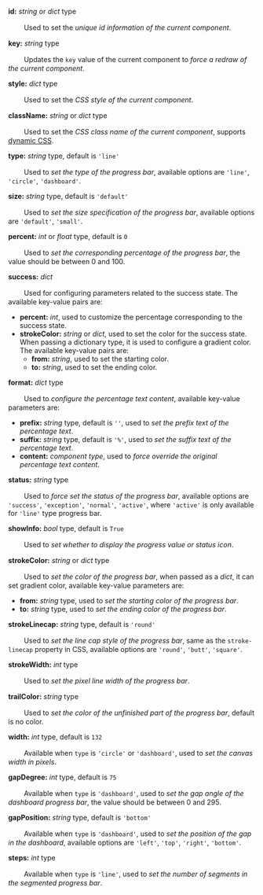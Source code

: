 **id:** *string* or *dict* type

　　 Used to set the *unique id information of the current component*.

**key:** *string* type

　　 Updates the `key` value of the current component to *force a redraw of the current component*.

**style:** *dict* type

　　 Used to set the *CSS style of the current component*.

**className:** *string* or *dict* type

　　 Used to set the *CSS class name of the current component*, supports [dynamic CSS](/advanced-classname).

**type:** *string* type, default is `'line'`

　　 Used to *set the type of the progress bar*, available options are `'line'`, `'circle'`, `'dashboard'`.

**size:** *string* type, default is `'default'`

　　 Used to *set the size specification of the progress bar*, available options are `'default'`, `'small'`.

**percent:** *int* or *float* type, default is `0`

　　 Used to *set the corresponding percentage of the progress bar*, the value should be between 0 and 100.

**success:** *dict*

　　 Used for configuring parameters related to the success state. The available key-value pairs are:

- **percent:** *int*, used to customize the percentage corresponding to the success state.
- **strokeColor:** *string* or *dict*, used to set the color for the success state. When passing a dictionary type, it is used to configure a gradient color. The available key-value pairs are:
  - **from:** *string*, used to set the starting color.
  - **to:** *string*, used to set the ending color.

**format:** *dict* type

　　 Used to *configure the percentage text content*, available key-value parameters are:

- **prefix:** *string* type, default is `''`, used to *set the prefix text of the percentage text*.
- **suffix:** *string* type, default is `'%'`, used to *set the suffix text of the percentage text*.
- **content:** *component type*, used to *force override the original percentage text content*.

**status:** *string* type

　　 Used to *force set the status of the progress bar*, available options are `'success'`, `'exception'`, `'normal'`, `'active'`, where `'active'` is only available for `'line'` type progress bar.

**showInfo:** *bool* type, default is `True`

　　 Used to *set whether to display the progress value or status icon*.

**strokeColor:** *string* or *dict* type

　　 Used to *set the color of the progress bar*, when passed as a *dict*, it can set gradient color, available key-value parameters are:

- **from:** *string* type, used to *set the starting color of the progress bar*.
- **to:** *string* type, used to *set the ending color of the progress bar*.

**strokeLinecap:** *string* type, default is `'round'`

　　 Used to *set the line cap style of the progress bar*, same as the `stroke-linecap` property in CSS, available options are `'round'`, `'butt'`, `'square'`.

**strokeWidth:** *int* type

　　 Used to *set the pixel line width of the progress bar*.

**trailColor:** *string* type

　　 Used to *set the color of the unfinished part of the progress bar*, default is no color.

**width:** *int* type, default is `132`

　　 Available when `type` is `'circle'` or `'dashboard'`, used to *set the canvas width in pixels*.

**gapDegree:** *int* type, default is `75`

　　 Available when `type` is `'dashboard'`, used to *set the gap angle of the dashboard progress bar*, the value should be between 0 and 295.

**gapPosition:** *string* type, default is `'bottom'`

　　 Available when `type` is `'dashboard'`, used to *set the position of the gap in the dashboard*, available options are `'left'`, `'top'`, `'right'`, `'bottom'`.

**steps:** *int* type

　　 Available when `type` is `'line'`, used to *set the number of segments in the segmented progress bar*.



